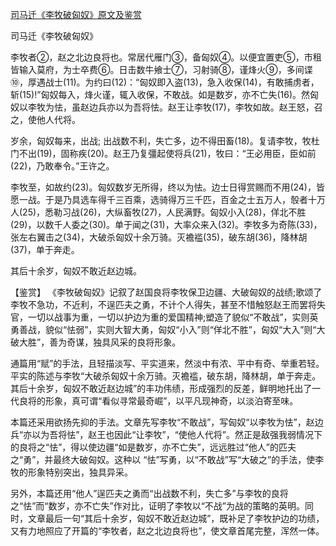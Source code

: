 [司马迁《李牧破匈奴》原文及鉴赏](https://www.vrrw.net/wx/10226.html)

司马迁《李牧破匈奴》

李牧者②，赵之北边良将也。常居代雁门③，备匈奴④。以便宜置吏⑤，市租皆输入莫府，为士卒费⑥。日击数牛飨士⑦，习射骑⑧，谨烽火⑨，多间谍⑩，厚遇战士(11)。为约曰(12)：“匈奴即入盗(13)，急入收保(14)，有敢捕虏者，斩(15)!”匈奴每入，烽火谨，辄入收保，不敢战。如是数岁，亦不亡失(16)。然匈奴以李牧为怯，虽赵边兵亦以为吾将怯。赵王让李牧(17)，李牧如故。赵王怒，召之，使他人代将。

岁余，匈奴每来，出战; 出战数不利，失亡多，边不得田畜(18)。复请李牧，牧杜门不出(19)，固称疾(20)。赵王乃复彊起使将兵(21)，牧曰：“王必用臣，臣如前(22)，乃敢奉令。”王许之。

李牧至，如故约(23)。匈奴数岁无所得，终以为怯。边士日得赏赐而不用(24)，皆愿一战。于是乃具选车得千三百乘，选骑得万三千匹，百金之士五万人，彀者十万人(25)，悉勒习战(26)，大纵畜牧(27)，人民满野。匈奴小入(28)，佯北不胜(29)，以数千人委之(30)。单于闻之(31)，大率众来入(32)。李牧多为奇陈(33)，张左右翼击之(34)，大破杀匈奴十余万骑。灭襜褴(35)，破东胡(36)，降林胡(37)，单于奔走。

其后十余岁，匈奴不敢近赵边城。



【鉴赏】 《李牧破匈奴》记叙了赵国良将李牧保卫边疆、大破匈奴的战绩;歌颂了李牧不急功，不近利，不逞匹夫之勇，不计个人得失，甚至不惜触怒赵王而罢将失官，一切以战事为重，一切以护边为重的爱国精神;塑造了貌似“不敢战”，实则英勇善战，貌似“怯弱”，实则大智大勇，匈奴“小入”则“佯北不胜”，匈奴“大入”则“大破大胜”，善为奇谋，独具风采的良将形象。

通篇用“赋”的手法，且轻描淡写、平实道来，然淡中有浓、平中有奇、举重若轻。平实的陈述与李牧“大破杀匈奴十余万骑。灭襜褴，破东胡，降林胡，单于奔走。其后十余岁，匈奴不敢近赵边城”的丰功伟绩，形成强烈的反差，鲜明地托出了一代良将的形象，真可谓“看似寻常最奇崛”，以平凡现神奇，以淡泊寄至味。

本篇还采用欲扬先抑的手法。文章先写李牧“不敢战”，写匈奴“以李牧为怯”，赵边兵“亦以为吾将怯”，赵王也因此“让李牧”，“使他人代将”。然正是敌强我弱情况下的良将之“怯”，得以使边疆“如是数岁，亦不亡失”，远远胜过“他人”的匹夫之“勇”，并最终大破匈奴。这种以 “怯”写勇，以“不敢战”写“大破之”的手法，使李牧的形象特别突出，独具异采。

另外，本篇还用“他人”逞匹夫之勇而“出战数不利，失亡多”与李牧的良将之“怯”而“数岁，亦不亡失”作对比，证明了李牧以“不战”为战的策略的英明。同时，文章最后一句“其后十余岁，匈奴不敢近赵边城”，既补足了李牧护边的功绩，又有力地照应了开篇的“李牧者，赵之北边良将也”，使文章首尾完整，浑然一体。

